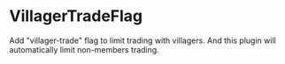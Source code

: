 # VillagerTradeFlag
Add "villager-trade" flag to limit trading with villagers. And this plugin will automatically limit non-members trading.
